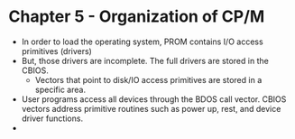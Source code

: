 # Chapter 5 - Organization of CP/M

- In order to load the operating system, PROM contains I/O access primitives (drivers)
- But, those drivers are incomplete. The full drivers are stored in the CBIOS.
  - Vectors that point to disk/IO access primitives are stored in a specific area.
- User programs access all devices through the BDOS call vector. CBIOS vectors address primitive routines such as power up, rest, and device driver functions.
- 
